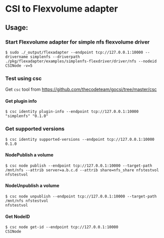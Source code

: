 # CSI to Flexvolume adapter

## Usage:

### Start Flexvolume adapter for simple nfs flexvolume driver
```
$ sudo ./_output/flexadapter --endpoint tcp://127.0.0.1:10000 --drivername simplenfs --driverpath ./pkg/flexadapter/examples/simplenfs-flexdriver/driver/nfs --nodeid CSINode -v=5
```

### Test using csc
Get ```csc``` tool from https://github.com/thecodeteam/gocsi/tree/master/csc

#### Get plugin info
```
$ csc identity plugin-info --endpoint tcp://127.0.0.1:10000
"simplenfs"	"0.1.0"
```

### Get supported versions
```
$ csc identity supported-versions --endpoint tcp://127.0.0.1:10000
0.1.0
```

#### NodePublish a volume
```
$ csc node publish --endpoint tcp://127.0.0.1:10000 --target-path /mnt/nfs --attrib server=a.b.c.d --attrib share=nfs_share nfstestvol
nfstestvol
```

#### NodeUnpublish a volume
```
$ csc node unpublish --endpoint tcp://127.0.0.1:10000 --target-path /mnt/nfs nfstestvol
nfstestvol
```

#### Get NodeID
```
$ csc node get-id --endpoint tcp://127.0.0.1:10000
CSINode
```

